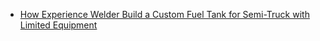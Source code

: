 - [How Experience Welder Build a Custom Fuel Tank for Semi-Truck with Limited Equipment](https://youtu.be/iDBcMJVB96c)
